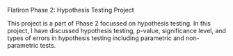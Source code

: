 Flatiron Phase 2: Hypothesis Testing Project

This project is a part of Phase 2 focussed on hypothesis testing. In this project, I have discussed hypothesis testing, p-value, significance level, and types of errors in hypothesis testing including parametric and non-parametric tests.
